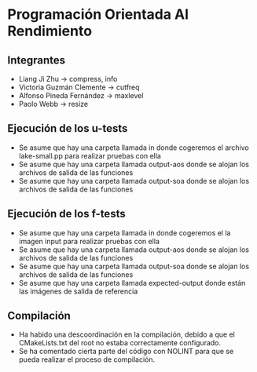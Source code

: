 # Programación Orientada Al Rendimiento
## Integrantes
- Liang Ji Zhu -> compress, info
- Victoria Guzmán Clemente -> cutfreq
- Alfonso Pineda Fernández -> maxlevel
- Paolo Webb -> resize
## Ejecución de los u-tests
- Se asume que hay una carpeta llamada in donde cogeremos el archivo lake-small.pp para realizar pruebas con ella
- Se asume que hay una carpeta llamada output-aos donde se alojan los archivos de salida de las funciones
- Se asume que hay una carpeta llamada output-soa donde se alojan los archivos de salida de las funciones
## Ejecución de los f-tests
- Se asume que hay una carpeta llamada in donde cogeremos el la imagen input para realizar pruebas con ella
- Se asume que hay una carpeta llamada output-aos donde se alojan los archivos de salida de las funciones
- Se asume que hay una carpeta llamada output-soa donde se alojan los archivos de salida de las funciones
- Se asume que hay una carpeta llamada expected-output donde están las imágenes de salida de referencia
## Compilación
- Ha habido una descoordinación en la compilación, debido a que el CMakeLists.txt del root
    no estaba correctamente configurado.
- Se ha comentado cierta parte del código con NOLINT para que se pueda realizar el proceso de compilación.
